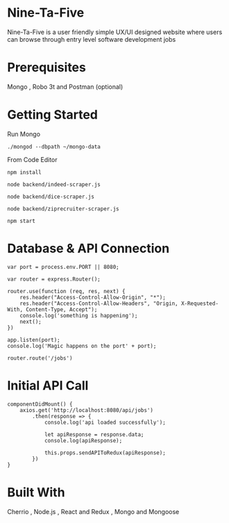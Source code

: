 # Nine-Ta-Five

Nine-Ta-Five is a user friendly simple UX/UI designed website where users can browse through entry level software development jobs

# Prerequisites 

Mongo , Robo 3t  and  Postman (optional) 

# Getting Started

Run Mongo
````
./mongod --dbpath ~/mongo-data
````
From Code Editor
````
npm install
````
````
node backend/indeed-scraper.js 
````
````
node backend/dice-scraper.js 
````
````
node backend/ziprecruiter-scraper.js
````
````
npm start
````

# Database & API Connection
````
var port = process.env.PORT || 8080;

var router = express.Router();

router.use(function (req, res, next) {
    res.header("Access-Control-Allow-Origin", "*");
    res.header("Access-Control-Allow-Headers", "Origin, X-Requested-With, Content-Type, Accept");
    console.log('something is happening');
    next();
})

app.listen(port);
console.log('Magic happens on the port' + port);

router.route('/jobs')
````

# Initial API Call
````
componentDidMount() {
    axios.get('http://localhost:8080/api/jobs')
        .then(response => {
            console.log('api loaded successfully');

            let apiResponse = response.data;
            console.log(apiResponse);

            this.props.sendAPIToRedux(apiResponse);
        })
}
````

# Built With

Cherrio , Node.js , React and Redux , Mongo and Mongoose

